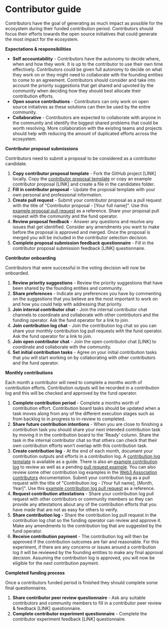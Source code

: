# Contributor guide

Contributors have the goal of generating as much impact as possible for the ecosystem during their funded contribution period. Contributors should focus their efforts towards the open source initiatives that could generate the most impact for the ecosystem.



**Expectations & responsibilities**

* **Self accountability** - Contributors have the autonomy to decide where, when and how they work. It is up to the contributor to use their own time effectively. Contributors could be given full autonomy to decide on what they work on or they might need to collaborate with the founding entities to come to an agreement. Contributors should consider and take into account the priority suggestions that get shared and upvoted by the community when deciding how they should best allocate their contribution efforts.&#x20;
* **Open source contributions** - Contributors can only work on open source initiatives as these solutions can then be used by the entire community.
* **Collaborative** - Contributors are expected to collaborate with anyone in the community and identify the biggest shared problems that could be worth resolving. More collaboration with the existing teams and projects should help with reducing the amount of duplicated efforts across the ecosystem.



**Contributor proposal submissions**

Contributors need to submit a proposal to be considered as a contributor candidate.

1. **Copy contributor proposal template** - Fork the GitHub project \[LINK] locally. Copy the [contributor proposal template](../forms/contributor-proposal.md) or copy an example contributor proposal \[LINK] and create a file in the candidates folder.
2. **Fill in contributor proposal** - Update the proposal template with your own personal and professional information.
3. **Create pull request** - Submit your contributor proposal as a pull request with the title of "Contributor proposal - \[Your full name]". Use this [example proposal pull request](https://github.com/web3association/contributor-funding-experiment-example/pull/1) as a reference. Share your proposal pull request with the community and the fund operator.&#x20;
4. **Review proposal feedback** - Answer any questions and resolve any issues that get identified. Consider any amendments you want to make before the proposal is approved and merged. Once the proposal is merged you will be included in the contributor selection decision.
5. **Complete proposal submission feedback questionnaire** - Fill in the contributor proposal submission feedback \[LINK] questionnaire.



**Contributor onboarding**

Contributors that were successful in the voting decision will now be onboarded.

1. **Review priority suggestions** - Review the priority suggestions that have been shared by the founding entities and community.
2. **Share preferences** - Indicate any preferences you have by commenting on the suggestions that you believe are the most important to work on and how you could help with addressing that priority.
3. **Join internal contributor chat** - Join the internal contributor chat channels to coordinate and collaborate with other contributors and the funding operator. Ask the fund operator for a link to join.
4. **Join contribution log chat** - Join the contribution log chat so you can share your monthly contribution log pull requests with the fund operator. Ask the fund operator for a link to join.
5. **Join open contributor chat** - Join the open contributor chat \[LINK] to coordinate and collaborate with the community.
6. **Set initial contribution tasks** - Agree on your initial contribution tasks that you will start working on by collaborating with other contributors and the fund operator.&#x20;



**Monthly contributions**

Each month a contributor will need to complete a months worth of contribution efforts. Contribution outputs will be recorded in a contribution log and this will be checked and approved by the fund operator.

1. **Complete contribution period** - Complete a months worth of contribution effort. Contribution board tasks should be updated when a task moves along from any of the different execution stages such as from backlog to in progress to in-review to completed.
2. **Share future contribution intentions** - When you are close to finishing a contribution task you should share your next intended contribution task by moving it in the contribution board to the 'Ready' column. Share the task in the internal contributor chat so that others can check that their own contribution efforts won’t overlap with this contribution task.
3. **Create contribution log** - At the end of each month, document your contribution outputs and efforts in a contribution log. A [contribution log template](https://funding.contributors.org/contributor-funding-experiment/templates/documents/contribution-log-form) is available as a guide. There is also an [example contribution log](https://example.contributors.org/current-funding-round/funded-contributors/alice-adams/june-2024) to review as well as a pending [pull request example](https://github.com/web3association/contributor-funding-experiment-example/pull/2). You can also review some other contribution log examples in the [Web3 Association contributors](https://docs.web3association.co/contributors) documentation. Submit your contribution log as a pull request with the title of "Contribution log - \[Your full name], \[Month, Year]". Use this [example contribution log pull request](https://github.com/web3association/contributor-funding-experiment-example/pull/2) as a reference.
4. **Request contribution attestations** - Share your contribution log pull request with other contributors or community members so they can provide any attestations about any of the contribution efforts that you have made that are not as easy for others to verify.
5. **Share contribution log -** Share the contribution log pull request in the contribution log chat so the funding operator can review and approve it. Make any amendments to the contribution log that are suggested by the fund operator.
6. **Receive contribution payment** - The contribution log will then be approved if the contribution outcomes are fair and reasonable. For this experiment, if there are any concerns or issues around a contribution log it will be reviewed by the founding entities to make any final approval decision. Assuming the contribution log is approved, you will now be eligible for the next contribution payment.



**Completed funding process**

Once a contributors funded period is finished they should complete some final questionnaires.

1. **Share contributor peer review questionnaire** - Ask any suitable contributors and community members to fill in a contributor peer review & feedback \[LINK] questionnaire.
2. **Complete contributor experiment questionnaire** - Complete the contributor experiment feedback \[LINK] questionnaire.
